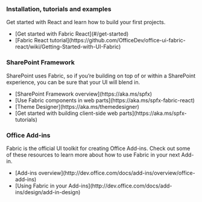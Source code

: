### Installation, tutorials and examples

Get started with React and learn how to build your first projects.

<ul class="md-list--flex">
  <li class="mdut--full">[Get started with Fabric React](#/get-started)</li>
  <li class="mdut--full">[Fabric React tutorial](https://github.com/OfficeDev/office-ui-fabric-react/wiki/Getting-Started-with-UI-Fabric)</li>
</ul>

### SharePoint Framework

SharePoint uses Fabric, so if you’re building on top of or within a SharePoint experience, you can be sure that your UI will blend in.

<ul class="md-list--flex">
  <li class="mdut--half">[SharePoint Framework overview](https://aka.ms/spfx)</li>
  <li class="mdut--half">[Use Fabric components in web parts](https://aka.ms/spfx-fabric-react)</li>
  <li class="mdut--half">[Theme Designer](https://aka.ms/themedesigner)</li>
  <li class="mdut--half">[Get started with building client-side web parts](https://aka.ms/spfx-tutorials)</li>
</ul>

### Office Add-ins

Fabric is the official UI toolkit for creating Office Add-ins. Check out some of these resources to learn more about how to use Fabric in your next Add-in.

<ul class="md-list--flex">
  <li class="mdut--full">[Add-ins overview](http://dev.office.com/docs/add-ins/overview/office-add-ins)</li>
  <li class="mdut--full">[Using Fabric in your Add-ins](http://dev.office.com/docs/add-ins/design/add-in-design)</li>
</ul>
